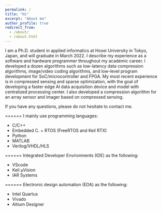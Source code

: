 ```yaml
---
permalink: /
title: "Hi"
excerpt: "About me"
author_profile: true
redirect_from: 
  - /about/
  - /about.html
---
```

I am a Ph.D. student in applied informatics at Hosei University in Tokyo, Japan, and will graduate in March 2022. I describe my experience as a software and hardware programmer throughout my academic career. I developed a dozen algorithms such as low-latency data compression algorithms, image/video coding algorithms, and low-level program development for SoC/microcontroller and FPGA. My most recent experience is in compressed sensing and sparse optimization, with the goal of developing a faster edge AI data acquisition device and model with centralized processing center. I also developed a compression algorithm for an array sensor and imager based on compressed sensing. 

If you have any questions, please do not hesitate to contact me. 

======
I mainly use programming languages:
- C/C++
- Embedded C. + RTOS (FreeRTOS and Keil RTX)
- Python
- MATLAB
- Verilog/VHDL/HLS

======
Integrated Developer Environments (IDE) as the following:
- VScode
- Keil μVision
- IAR Systems

======
Electronic design automation (EDA) as the following:
- Intel Quartus
- Vivado
- Altium Designer
